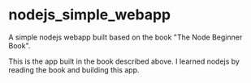 # nodejs_simple_webapp
A simple nodejs webapp built based on the book "The Node Beginner Book".

This is the app built in the book described above. I learned nodejs by reading the book and building this app.
